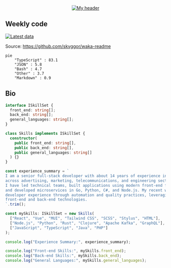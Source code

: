 <div align="center">
  <a href="https://skvggor.dev">
    <img src="https://github.com/skvggor/skvggor/assets/958723/d0c9aa9c-0c21-4219-acff-3d4f36f94691" alt="My header" />
  </a>
</div>


## Weekly code

[![Latest data](https://github.com/skvggor/skvggor/actions/workflows/main.yml/badge.svg)](https://github.com/skvggor/skvggor/actions/workflows/main.yml)

Source: https://github.com/skvggor/waka-readme

<!--START_SECTION:waka-->

```mermaid
pie
    "TypeScript" : 83.1
    "JSON" : 5.8
    "Bash" : 4.7
    "Other" : 3.7
    "Markdown" : 0.9
```

<!--END_SECTION:waka-->

## Bio

```typescript
interface ISkillSet {
  front_end: string[];
  back_end: string[];
  general_languages: string[];
}

class Skills implements ISkillSet {
  constructor(
    public front_end: string[],
    public back_end: string[],
    public general_languages: string[]
  ) {}
}

const experience_summary = `
I am a senior full-stack developer with about 14 years of experience in large-scale projects
across advertising, marketing, telecommunications, and engineering sectors.
I have led technical teams, built applications using modern front-end frameworks like React and Vue,
and developed microservices in Go, Python, C#, and Node.js. My recent work focuses on improving
developer experience through automation and quality practices, leveraging my skills in both
front-end and back-end technologies.
`.trim();

const mySkills: ISkillSet = new Skills(
  ["React", "Vue", "MUI", "Tailwind CSS", "SCSS", "Stylus", "HTML"],
  ["Node.js", "Python", "Rust", "Clojure", "Apache Kafka", "GraphQL"],
  ["JavaScript", "TypeScript", "Java", "PHP"]
);

console.log("Experience Summary:", experience_summary);

console.log("Front-end Skills:", mySkills.front_end);
console.log("Back-end Skills:", mySkills.back_end);
console.log("General Languages:", mySkills.general_languages);

```
<!-- </details> -->

<!-- <div align="center">
  <h2>🤖 Recent Code Activity</h2>
  <img width="500" src="https://github-readme-stats.vercel.app/api/wakatime?username=skvggor&hide_title=true&layout=compact&theme=transparent" alt="Wakatime Stats" />
</div>

<br>

<div align="center">
  <h2>📈 GitHub Stats</h2>
  <img width="500" src="https://github-readme-stats.vercel.app/api?username=skvggor&show_icons=true&theme=transparent&hide_title=true&count_private=true" alt="GitHub Stats" />
</div>
 -->
